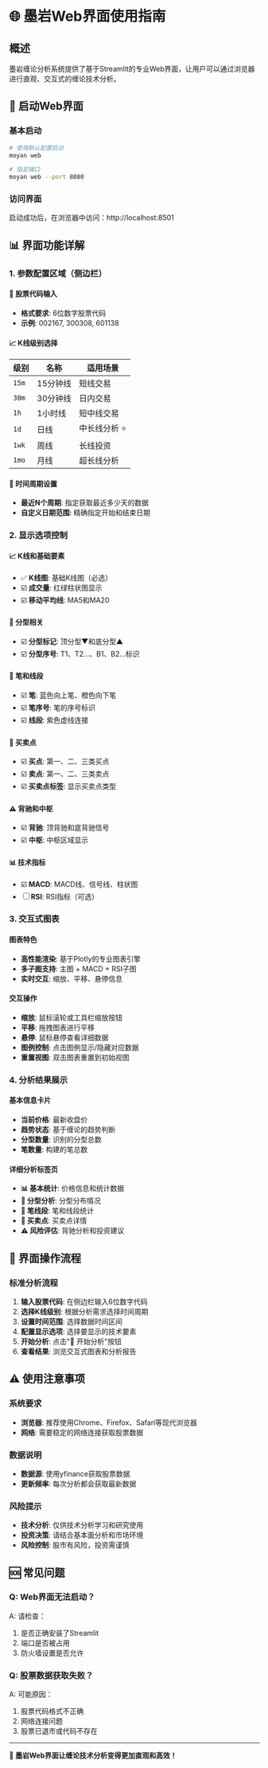 # 🌐 墨岩Web界面使用指南

## 概述

墨岩缠论分析系统提供了基于Streamlit的专业Web界面，让用户可以通过浏览器进行直观、交互式的缠论技术分析。

## 🚀 启动Web界面

### 基本启动
```bash
# 使用默认配置启动
moyan web

# 指定端口
moyan web --port 8080
```

### 访问界面
启动成功后，在浏览器中访问：http://localhost:8501

## 📊 界面功能详解

### 1. 参数配置区域（侧边栏）

#### 🎯 股票代码输入
- **格式要求**: 6位数字股票代码
- **示例**: 002167, 300308, 601138

#### 📈 K线级别选择
| 级别 | 名称 | 适用场景 |
|------|------|----------|
| `15m` | 15分钟线 | 短线交易 |
| `30m` | 30分钟线 | 日内交易 |
| `1h` | 1小时线 | 短中线交易 |
| `1d` | 日线 | 中长线分析 ⭐ |
| `1wk` | 周线 | 长线投资 |
| `1mo` | 月线 | 超长线分析 |

#### 📅 时间周期设置
- **最近N个周期**: 指定获取最近多少天的数据
- **自定义日期范围**: 精确指定开始和结束日期

### 2. 显示选项控制

#### 📈 K线和基础要素
- ✅ **K线图**: 基础K线图（必选）
- ☑️ **成交量**: 红绿柱状图显示
- ☑️ **移动平均线**: MA5和MA20

#### 🔺 分型相关  
- ☑️ **分型标记**: 顶分型▼和底分型▲
- ☑️ **分型序号**: T1、T2...、B1、B2...标识

#### 📏 笔和线段
- ☑️ **笔**: 蓝色向上笔、橙色向下笔
- ☑️ **笔序号**: 笔的序号标识
- ☑️ **线段**: 紫色虚线连接

#### 🎯 买卖点
- ☑️ **买点**: 第一、二、三类买点
- ☑️ **卖点**: 第一、二、三类卖点
- ☑️ **买卖点标签**: 显示买卖点类型

#### ⚠️ 背驰和中枢
- ☑️ **背驰**: 顶背驰和底背驰信号
- ☑️ **中枢**: 中枢区域显示

#### 📊 技术指标
- ☑️ **MACD**: MACD线、信号线、柱状图
- ☐ **RSI**: RSI指标（可选）

### 3. 交互式图表

#### 图表特色
- **高性能渲染**: 基于Plotly的专业图表引擎
- **多子图支持**: 主图 + MACD + RSI子图
- **实时交互**: 缩放、平移、悬停信息

#### 交互操作
- **缩放**: 鼠标滚轮或工具栏缩放按钮
- **平移**: 拖拽图表进行平移
- **悬停**: 鼠标悬停查看详细数据
- **图例控制**: 点击图例显示/隐藏对应数据
- **重置视图**: 双击图表重置到初始视图

### 4. 分析结果展示

#### 基本信息卡片
- **当前价格**: 最新收盘价
- **趋势状态**: 基于缠论的趋势判断
- **分型数量**: 识别的分型总数
- **笔数量**: 构建的笔总数

#### 详细分析标签页
- **📊 基本统计**: 价格信息和统计数据
- **🔺 分型分析**: 分型分布情况
- **📏 笔线段**: 笔和线段统计
- **🎯 买卖点**: 买卖点详情
- **⚠️ 风险评估**: 背驰分析和投资建议

## 🎨 界面操作流程

### 标准分析流程
1. **输入股票代码**: 在侧边栏输入6位数字代码
2. **选择K线级别**: 根据分析需求选择时间周期
3. **设置时间范围**: 选择数据时间区间
4. **配置显示选项**: 选择要显示的技术要素
5. **开始分析**: 点击"🚀 开始分析"按钮
6. **查看结果**: 浏览交互式图表和分析报告

## ⚠️ 使用注意事项

### 系统要求
- **浏览器**: 推荐使用Chrome、Firefox、Safari等现代浏览器
- **网络**: 需要稳定的网络连接获取股票数据

### 数据说明
- **数据源**: 使用yfinance获取股票数据
- **更新频率**: 每次分析都会获取最新数据

### 风险提示
- **技术分析**: 仅供技术分析学习和研究使用
- **投资决策**: 请结合基本面分析和市场环境
- **风险控制**: 股市有风险，投资需谨慎

## 🆘 常见问题

### Q: Web界面无法启动？
A: 请检查：
1. 是否正确安装了Streamlit
2. 端口是否被占用
3. 防火墙设置是否允许

### Q: 股票数据获取失败？
A: 可能原因：
1. 股票代码格式不正确
2. 网络连接问题
3. 股票已退市或代码不存在

---

**🎯 墨岩Web界面让缠论技术分析变得更加直观和高效！**
